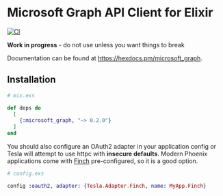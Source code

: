 # Microsoft Graph API Client for Elixir

[![CI](https://github.com/ntodd/microsoft_graph/actions/workflows/build.yml/badge.svg)](https://github.com/ntodd/microsoft_graph/actions/workflows/build.yml)

**Work in progress** - do not use unless you want things to break

Documentation can be found at <https://hexdocs.pm/microsoft_graph>.

## Installation

```elixir
# mix.exs

def deps do
  [
    {:microsoft_graph, "~> 0.2.0"}
  ]
end
```

You should also configure an OAuth2 adapter in your application config or Tesla
will attempt to use httpc with **insecure defaults**. Modern Phoenix
applications come with [Finch](https://github.com/sneako/finch) pre-configured, so it is a good option.

```elixir
# config.exs

config :oauth2, adapter: {Tesla.Adapter.Finch, name: MyApp.Finch}
```
